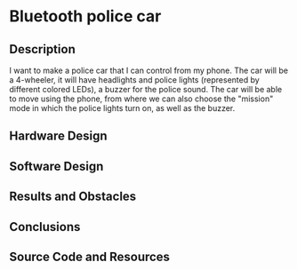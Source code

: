 # Bluetooth police car

## Description

I want to make a police car that I can control from my phone. The car will be a 4-wheeler, it will have headlights and police lights (represented by different colored LEDs), a buzzer for the police sound. The car will be able to move using the phone, from where we can also choose the "mission" mode in which the police lights turn on, as well as the buzzer.


## Hardware Design


## Software Design


## Results and Obstacles


## Conclusions


## Source Code and Resources    

